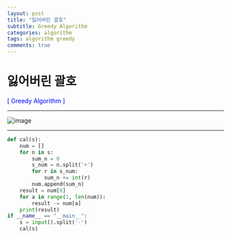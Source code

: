 ```yaml
---
layout: post
title: "잃어버린 괄호"
subtitle: Greedy Algorithm
categories: algorithm
tags: algorithm greedy
comments: true
---
```


# 잃어버린 괄호

<span style="Color:blue">[ Greedy Algorithm ]</span>

---

![image](./images/잃어버린괄호.PNG)

---

```python
def cal(s):
    num = []
    for n in s:
        sum_n = 0
        s_num = n.split('+')
        for r in s_num:
            sum_n += int(r)
        num.append(sum_n)
    result = num[0]
    for a in range(1, len(num)):
        result -= num[a]
    print(result)
if __name__ == "__main__":
    s = input().split('-')
    cal(s)
```
